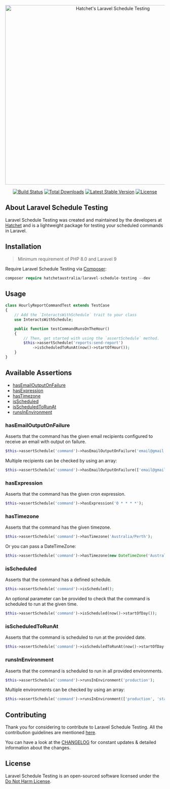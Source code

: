 <p align="center">
  <a href="https://hatchet.com.au" target="_blank">
    <picture>
      <source media="(prefers-color-scheme: dark)" srcset="https://raw.githubusercontent.com/hatchetaustralia/laravel-schedule-testing/HEAD/.github/logo-dark.png">
      <source media="(prefers-color-scheme: light)" srcset="https://raw.githubusercontent.com/hatchetaustralia/laravel-schedule-testing/HEAD/.github/logo-light.png">
      <img alt="Hatchet's Laravel Schedule Testing" src="https://raw.githubusercontent.com/hatchetaustralia/laravel-schedule-testing/HEAD/.github/logo-light.svg" width="664" height="566" style="max-width: 100%;">
    </picture>
  </a>
</p>

<p align="center">
<a href="https://github.com/hatchetaustralia/laravel-schedule-testing/actions"><img src="https://github.com/laravel/framework/workflows/tests/badge.svg" alt="Build Status"></a>
<a href="https://packagist.org/packages/hatchetaustralia/laravel-schedule-testing"><img src="https://img.shields.io/packagist/dt/hatchetaustralia/laravel-schedule-testing" alt="Total Downloads"></a>
<a href="https://packagist.org/packages/hatchetaustralia/laravel-schedule-testing"><img src="https://img.shields.io/packagist/v/hatchetaustralia/laravel-schedule-testing" alt="Latest Stable Version"></a>
<a href="https://packagist.org/packages/hatchetaustralia/laravel-schedule-testing"><img src="https://img.shields.io/packagist/l/hatchetaustralia/laravel-schedule-testing" alt="License"></a>
</p>

## About Laravel Schedule Testing
Laravel Schedule Testing was created and maintained by the developers at [Hatchet](https://hatchet.com.au) and is a lightweight package for testing your scheduled commands in Laravel.

## Installation
>Minimum requirement of PHP 8.0 and Laravel 9

Require Laravel Schedule Testing via [Composer](https://getcomposer.org/):
```php
composer require hatchetaustralia/laravel-schedule-testing --dev
```


## Usage
```php
class HourlyReportCommandTest extends TestCase
{
    // Add the `InteractsWithSchedule` trait to your class
    use InteractsWithSchedule;

    public function testCommandRunsOnTheHour()
    {
        // Then, get started with using the `assertSchedule` method.
        $this->assertSchedule('reports:send-report')
            ->isScheduledToRunAt(now()->startOfHour());
    }
}
```

## Available Assertions

- [hasEmailOutputOnFailure](#hasEmailOutputOnFailure)
- [hasExpression](#hasExpression)
- [hasTimezone](#hasTimezone)
- [isScheduled](#isScheduled)
- [isScheduledToRunAt](#isScheduledToRunAt)
- [runsInEnvironment](#runsInEnvironment)

### hasEmailOutputOnFailure
Asserts that the command has the given email recipients configured to receive an email with output on failure.

```php
$this->assertSchedule('command')->hasEmailOutputOnFailure('email@gmail.com');
```

Multiple recipients can be checked by using an array:
```php
$this->assertSchedule('command')->hasEmailOutputOnFailure(['email@gmail.com', 'email@outlook.com']);
```

### hasExpression
Asserts that the command has the given cron expression.

```php
$this->assertSchedule('command')->hasExpression('0 * * * *');
```

### hasTimezone
Asserts that the command has the given timezone.

```php
$this->assertSchedule('command')->hasTimezone('Australia/Perth');
```

Or you can pass a DateTimeZone:
```php
$this->assertSchedule('command')->hasTimezone(new DateTimeZone('Australia/Perth'));
```

### isScheduled
Asserts that the command has a defined schedule.

```php
$this->assertSchedule('command')->isScheduled();
```

An optional parameter can be provided to check that the command is scheduled to run at the given time.

```php
$this->assertSchedule('command')->isScheduled(now()->startOfDay());
```

### isScheduledToRunAt
Asserts that the command is scheduled to run at the provided date.

```php
$this->assertSchedule('command')->isScheduledToRunAt(now()->startOfDay());
```

### runsInEnvironment
Asserts that the command is scheduled to run in all provided environments.

```php
$this->assertSchedule('command')->runsInEnvironment('production');
```

Multiple environments can be checked by using an array:
```php
$this->assertSchedule('command')->runsInEnvironment(['production', 'staging']);
```

## Contributing

Thank you for considering to contribute to Laravel Schedule Testing. All the contribution guidelines are mentioned [here](CONTRIBUTING.md).

You can have a look at the [CHANGELOG](CHANGELOG.md) for constant updates & detailed information about the changes.

## License

Laravel Schedule Testing is an open-sourced software licensed under the [Do Not Harm License](LICENSE.md).
